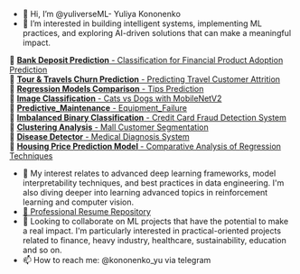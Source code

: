 - 👋 Hi, I’m @yuliverseML- Yuliya Kononenko
- 👀 I’m interested in building intelligent systems, implementing ML practices, and exploring AI-driven solutions that can make a meaningful impact.

🔗 [**Bank Deposit Prediction** - Classification for Financial Product Adoption Prediction](https://github.com/yuliverseML/bank-deposit-subscription-prediction)     
🔗 [**Tour & Travels Churn Prediction** - Predicting Travel Customer Attrition](https://github.com/yuliverseML/Tour-Travels-Customer-Churn-Prediction)      
🔗 [**Regression Models Comparison** - Tips Prediction](https://github.com/yuliverseML/comparing_regression_models/tree/main)                 
🔗 [**Image Classification** - Cats vs Dogs with MobileNetV2 ](https://github.com/yuliverseML/classification_images_MobileNetV2)        
🔗 [**Predictive_Maintenance** - Equipment_Failure](https://github.com/yuliverseML/Prediction-of-equipment-failures/tree/main)        
🔗 [**Imbalanced Binary Classification** - Credit Card Fraud Detection System](https://github.com/yuliverseML/Imbalanced-Binary-Classification)       
🔗 [**Clustering Analysis** - Mall Customer Segmentation](https://github.com/yuliverseML/Customer-Segmentation-Clustering)       
🔗 [**Disease Detector** - Medical Diagnosis System](https://github.com/yuliverseML/detection_of_medical_diseases)       
🔗 [**Housing Price Prediction Model** - Comparative Analysis of Regression Techniques](https://github.com/yuliverseML/Housing-Price-Prediction-Model)  




- 🌱 My interest relates to advanced deep learning frameworks, model interpretability techniques, and best practices in data engineering. I'm also diving deeper into learning advanced topics in reinforcement learning and computer vision.
- [📄 Professional Resume Repository](https://github.com/yuliverseML/resume)
- 💞️ Looking to collaborate on  ML projects that have the potential to make a real impact. I'm particularly interested in practical-oriented projects related to finance, heavy industry, healthcare, sustainability, education and so on.
- 📫 How to reach me: @kononenko_yu via telegram


<!---
yuliyak24/yuliyak24 is a ✨ special ✨ repository because its `README.md` (this file) appears on your GitHub profile.
You can click the Preview link to take a look at your changes.
--->
